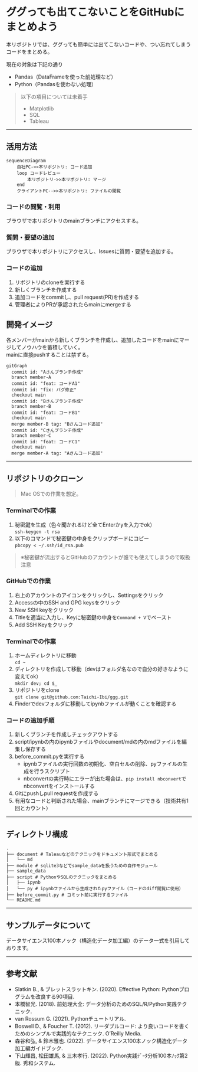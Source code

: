 # ググっても出てこないことをGitHubにまとめよう
本リポジトリでは、ググっても簡単には出てこないコードや、つい忘れてしまうコードをまとめる。  
  
現在の対象は下記の通り
- Pandas（DataFrameを使った前処理など）  
- Python（Pandasを使わない処理）

>以下の項目については未着手
>- Matplotlib
>- SQL
>- Tableau
   
---
## 活用方法
```mermaid
sequenceDiagram
    自社PC->>本リポジトリ: コード追加
    loop コードレビュー
        本リポジトリ->>本リポジトリ: マージ
    end
    クライアントPC-->>本リポジトリ: ファイルの閲覧
```
  
### コードの閲覧・利用
ブラウザで本リポジトリのmainブランチにアクセスする。
  
### 質問・要望の追加
ブラウザで本リポジトリにアクセスし、Issuesに質問・要望を追加する。

### コードの追加
1. リポジトリのcloneを実行する  
2. 新しくブランチを作成する
3. 追加コードをcommitし、pull request(PR)を作成する  
4. 管理者によりPRが承認されたらmainにmergeする  
  
## 開発イメージ
各メンバーがmainから新しくブランチを作成し、追加したコードをmainにマージしてノウハウを蓄積していく。  
mainに直接pushすることは禁ずる。  
```mermaid
gitGraph
  commit id: "Aさんブランチ作成"
  branch member-A
  commit id: "feat: コードA1"
  commit id: "fix: バグ修正"
  checkout main
  commit id: "Bさんブランチ作成"
  branch member-B
  commit id: "feat: コードB1"
  checkout main
  merge member-B tag: "Bさんコード追加"
  commit id: "Cさんブランチ作成"
  branch member-C
  commit id: "feat: コードC1"
  checkout main
  merge member-A tag: "Aさんコード追加"
```
  
---
## リポジトリのクローン
>Mac OSでの作業を想定。
### Terminalでの作業
1. 秘密鍵を生成（色々聞かれるけど全てEnterかyを入力でok）  
`ssh-keygen -t rsa`
2. 以下のコマンドで秘密鍵の中身をクリップボードにコピー  
`pbcopy < ~/.ssh/id_rsa.pub`  
> ※秘密鍵が流出するとGitHubのアカウントが誰でも使えてしまうので取扱注意
  
### GitHubでの作業
1. 右上のアカウントのアイコンをクリックし、Settingsをクリック
1. Accessの中のSSH and GPG keysをクリック
1. New SSH keyをクリック
1. Titleを適当に入力し、Keyに秘密鍵の中身を`Command + V`でペースト
1. Add SSH Keyをクリック
  
### Terminalでの作業
1. ホームディレクトリに移動  
`cd ~`
1. ディレクトリを作成して移動（devはフォルダ名なので自分の好きなように変えてok）  
`mkdir dev; cd $_`
1. リポジトリをclone  
`git clone git@github.com:Taichi-Ibi/ggg.git`
1. Finderでdevフォルダに移動してipynbファイルが動くことを確認する
  
### コードの追加手順
1. 新しくブランチを作成しチェックアウトする
1. script/ipynbの内のipynbファイルやdocument/mdの内のmdファイルを編集し保存する
1. before_commit.pyを実行する
    - ipynbファイルの実行回数の初期化、空白セルの削除、pyファイルの生成を行うスクリプト
    - nbconvertの実行時にエラーが出た場合は、`pip install nbconvert`でnbconvertをインストールする
1. Gitにpushしpull requestを作成する
1. 有用なコードと判断された場合、mainブランチにマージできる（技術共有1回とカウント）
  
---
## ディレクトリ構成
```
.
├── document # Taleauなどのテクニックをドキュメント形式でまとめる
│   └── md
├── module # sqlite3などでsample_dataを扱うための自作モジュール
├── sample_data
├── script # PythonやSQLのテクニックをまとめる
│   ├── ipynb
│   └── py # ipynbファイルから生成されたpyファイル（コードのdiff閲覧に使用）
├── before_commit.py # コミット前に実行するファイル
└── README.md
```
  
---
## サンプルデータについて
データサイエンス100本ノック（構造化データ加工編）のデータ一式を引用しております。  

---
## 参考文献
- Slatkin B., & ブレットスラットキン. (2020). Effective Python: Pythonプログラムを改良する90項目.
- 本橋智光. (2018). 前処理大全: データ分析のためのSQL/R/Python実践テクニック.
- van Rossum G. (2021). Pythonチュートリアル.
- Boswell D., & Foucher T. (2012). リーダブルコード: より良いコードを書くためのシンプルで実践的なテクニック. O’Reilly Media.
- 森谷和弘, & 鈴木雅也. (2022). データサイエンス100本ノック構造化データ加工編ガイドブック.
- 下山輝昌, 松田雄馬, & 三木孝行. (2022). Python実践ﾃﾞｰﾀ分析100本ﾉｯｸ第2版. 秀和システム.